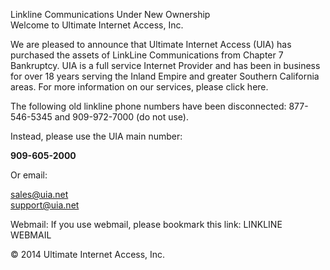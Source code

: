 Linkline Communications Under New Ownership  
Welcome to Ultimate Internet Access, Inc.

We are pleased to announce that Ultimate Internet Access (UIA) has purchased the assets of LinkLine Communications from Chapter 7 Bankruptcy. UIA is a full service Internet Provider and has been in business for over 18 years serving the Inland Empire and greater Southern California areas. For more information on our services, please click here.

The following old linkline phone numbers have been disconnected: 877-546-5345 and 909-972-7000 (do not use).

Instead, please use the UIA main number:

**909-605-2000**

  

Or email:  
  
sales@uia.net  
support@uia.net

  
Webmail: If you use webmail, please bookmark this link: LINKLINE WEBMAIL  
  
© 2014 Ultimate Internet Access, Inc.